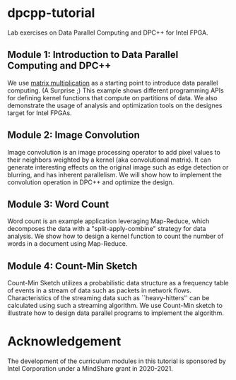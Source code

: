 # dpcpp-tutorial
Lab exercises on Data Parallel Computing and DPC++ for Intel FPGA. 

## Module 1: Introduction to Data Parallel Computing and DPC++

We use [matrix multiplication](https://github.com/ACANETS/dpcpp-tutorial/tree/master/matrix-multi) as a starting point to introduce data parallel computing. (A Surprise ;)
This example shows different programming APIs for defining kernel functions that compute on partitions of data. We also demonstrate the usage of analysis and optimization tools on the designes target for Intel FPGAs.

## Module 2: Image Convolution

Image convolution is an image processing operator to add pixel values to their neighbors weighted by a kernel (aka convolutional matrix). It can generate interesting effects on the original image such as edge detection or blurring, and has inherent parallelism. We will show how to implement the convolution operation in DPC++ and optimize the design.

## Module 3: Word Count 

Word count is an example application leveraging Map-Reduce, which decomposes the data with a "split-apply-combine" strategy for data analysis. We show how to design a kernel function to count the number of words in a document using Map-Reduce.

## Module 4: Count-Min Sketch

Count-Min Sketch utilizes a probabilistic data structure as a frequency table of events in a stream of data such as packets in network flows. Characteristics of the streaming data such as ``heavy-hitters'' can be calculated using such a streaming algorithm. We use Count-Min sketch to illustrate how to design data parallel programs to implement the algorithm.

# Acknowledgement
The development of the curriculum modules in this tutorial is sponsored by Intel Corporation under a MindShare grant in 2020-2021.

